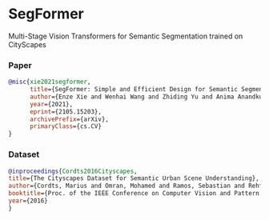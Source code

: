 # SegFormer

Multi-Stage Vision Transformers for Semantic Segmentation trained on CityScapes

### Paper

```bib
@misc{xie2021segformer,
      title={SegFormer: Simple and Efficient Design for Semantic Segmentation with Transformers}, 
      author={Enze Xie and Wenhai Wang and Zhiding Yu and Anima Anandkumar and Jose M. Alvarez and Ping Luo},
      year={2021},
      eprint={2105.15203},
      archivePrefix={arXiv},
      primaryClass={cs.CV}
}
```

### Dataset

```bib
@inproceedings{Cordts2016Cityscapes,
title={The Cityscapes Dataset for Semantic Urban Scene Understanding},
author={Cordts, Marius and Omran, Mohamed and Ramos, Sebastian and Rehfeld, Timo and Enzweiler, Markus and Benenson, Rodrigo and Franke, Uwe and Roth, Stefan and Schiele, Bernt},
booktitle={Proc. of the IEEE Conference on Computer Vision and Pattern Recognition (CVPR)},
year={2016}
}
```
